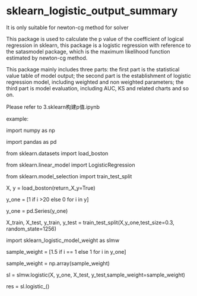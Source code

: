 # sklearn_logistic_output_summary
It is only suitable for newton-cg method for solver

This package is used to calculate the p value of the coefficient of logical regression in sklearn,
this package is a logistic regression with reference to the satasmodel package, which is the maximum likelihood function estimated by newton-cg method.

This package mainly includes three parts: 
the first part is the statistical value table of model output; 
the second part is the establishment of logistic regression model, including weighted and non weighted parameters; 
the third part is model evaluation, including AUC, KS and related charts and so on.

Please refer to 3.sklearn构建p值.ipynb

example:

import numpy as np

import pandas as pd

from sklearn.datasets import load_boston

from sklearn.linear_model import LogisticRegression

from sklearn.model_selection import train_test_split

X, y = load_boston(return_X_y=True)

y_one = [1 if i >20 else 0 for i in y]

y_one = pd.Series(y_one)

X_train, X_test, y_train, y_test = train_test_split(X,y_one,test_size=0.3, random_state=1256)

import sklearn_logistic_model_weight as slmw

sample_weight = [1.5 if i == 1 else 1 for i in y_one]

sample_weight = np.array(sample_weight)

sl = slmw.logistic(X, y_one, X_test, y_test,sample_weight=sample_weight)

res = sl.logistic_()

